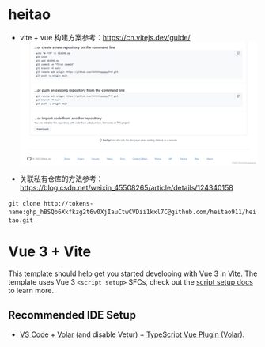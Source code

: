 
# heitao


- vite + vue 构建方案参考：https://cn.vitejs.dev/guide/
![Alt text](image.png)


- 关联私有仓库的方法参考：https://blog.csdn.net/weixin_45508265/article/details/124340158  

`` git clone http://tokens-name: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@github.com/heitao911/heitao.git ``

# Vue 3 + Vite

This template should help get you started developing with Vue 3 in Vite. The template uses Vue 3 `<script setup>` SFCs, check out the [script setup docs](https://v3.vuejs.org/api/sfc-script-setup.html#sfc-script-setup) to learn more.

## Recommended IDE Setup

- [VS Code](https://code.visualstudio.com/) + [Volar](https://marketplace.visualstudio.com/items?itemName=Vue.volar) (and disable Vetur) + [TypeScript Vue Plugin (Volar)](https://marketplace.visualstudio.com/items?itemName=Vue.vscode-typescript-vue-plugin).

